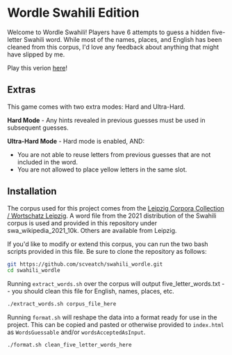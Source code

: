 # Wordle Swahili Edition
Welcome to Wordle Swahili! Players have 6 attempts to guess a hidden five-letter Swahili word.
While most of the names, places, and English has been cleaned from this corpus, I'd love any
feedback about anything that might have slipped by me. 

Play this verion [here](https://scveatch.github.io/swahili_wordle/)!

## Extras

This game comes with two extra modes: Hard and Ultra-Hard. 

**Hard Mode** - Any hints revealed in previous guesses must be used in subsequent guesses. 

**Ultra-Hard Mode** - Hard mode is enabled, AND:
* You are not able to reuse letters from previous guesses that are not included in the word.
* You are not allowed to place yellow letters in the same slot. 

## Installation
The corpus used for this project comes from the [Leipzig Corpora Collection / Wortschatz Leipzig](https://wortschatz.uni-leipzig.de/en). 
A word file from the 2021 distribution of the Swahili corpus is used and provided in this repository
under swa_wikipedia_2021_10k. Others are available from Leipzig. 

If you'd like to modify or extend this corpus, you can run the two bash scripts provided in this file. 
Be sure to clone the repository as follows:

```bash
git https://github.com/scveatch/swahili_wordle.git
cd swahili_wordle
```

Running `extract_words.sh` over the corpus will output five_letter_words.txt -- you should clean this file for 
English, names, places, etc. 

```bash
./extract_words.sh corpus_file_here
```

Running `format.sh` will reshape the data into a format ready for use in the project. This can be copied and pasted 
or otherwise provided to `index.html` as `WordsGuessable` and/or `wordsAcceptedAsInput`. 

```bash
./format.sh clean_five_letter_words_here
```
